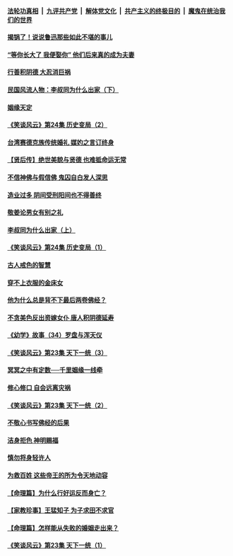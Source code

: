 ####  [法轮功真相](../../../../basic/blob/master/README.md?t=08201952) &nbsp;|&nbsp; [九评共产党](../../../../9ping.md/blob/master/README.md?t=08201952) &nbsp;|&nbsp; [解体党文化](../../../../jtdwh.md/blob/master/README.md?t=08201952)  &nbsp;|&nbsp; [共产主义的终极目的](../../../../gczydzjmd.md/blob/master/README.md?t=08201952) &nbsp;|&nbsp; [魔鬼在统治我们的世界](../../../../mgztzwmdsj.md/blob/master/README.md?t=08201952) 

#### [揭锅了！说说鲁迅那些如此不堪的事儿](../pages/prog647/a102647672.md?t=08201952) 

#### [“等你长大了 我便娶你” 他们后来真的成为夫妻](../pages/prog647/a102647657.md?t=08201952) 

#### [行善积阴德 大忍消巨祸](../pages/prog647/a102647644.md?t=08201952) 

#### [民国风流人物：李叔同为什么出家（下）](../pages/prog647/a102647636.md?t=08201952) 

#### [姻缘天定](../pages/prog647/a102646895.md?t=08201952) 

#### [《笑谈风云》第24集 历史变局（2）](../pages/prog647/a102646879.md?t=08201952) 

#### [台湾赛德克族传统婚礼 媒妁之言订终身](../pages/prog647/a102646649.md?t=08201952) 

#### [【贤后传】绝世美貌与贤德 也难抵命运无常](../pages/prog647/a102646047.md?t=08201952) 

#### [不信神佛与假信佛 鬼囚自白发人深思](../pages/prog647/a102646033.md?t=08201952) 

#### [造业过多 阴间受刑阳间也不得善终](../pages/prog647/a102646010.md?t=08201952) 

#### [敬姜论男女有别之礼](../pages/prog647/a102645258.md?t=08201952) 

#### [李叔同为什么出家（上）](../pages/prog647/a102645242.md?t=08201952) 

#### [《笑谈风云》第24集 历史变局（1）](../pages/prog647/a102645211.md?t=08201952) 

#### [古人戒色的智慧](../pages/prog647/a102644639.md?t=08201952) 

#### [穿不上衣服的金床女](../pages/prog647/a102644620.md?t=08201952) 

#### [他为什么总是背不下最后两卷佛经？](../pages/prog647/a102644587.md?t=08201952) 

#### [不贪美色反出资嫁女仆 唐人积阴德延寿](../pages/prog647/a102643957.md?t=08201952) 

#### [《幼学》故事（34）罗盘与浑天仪](../pages/prog647/a102643951.md?t=08201952) 

#### [《笑谈风云》第23集 天下一统（3）](../pages/prog647/a102643937.md?t=08201952) 

#### [冥冥之中有定数──千里姻缘一线牵](../pages/prog647/a102643074.md?t=08201952) 

#### [修心修口 自会远离灾祸](../pages/prog647/a102643036.md?t=08201952) 

#### [《笑谈风云》第23集 天下一统（2）](../pages/prog647/a102643014.md?t=08201952) 

#### [不敬心书写佛经的后果](../pages/prog647/a102642368.md?t=08201952) 

#### [洁身拒色 神明赐福](../pages/prog647/a102642363.md?t=08201952) 

#### [慎勿将身轻许人](../pages/prog647/a102642222.md?t=08201952) 

#### [为救百姓 这些帝王的所为令天地动容](../pages/prog647/a102642052.md?t=08201952) 

#### [【命理篇】为什么行好运反而身亡？](../pages/prog647/a102641592.md?t=08201952) 

#### [【家教珍事】王猛知子 为子求田不求官](../pages/prog647/a102641580.md?t=08201952) 

#### [【命理篇】怎样能从失败的婚姻走出来？](../pages/prog647/a102640802.md?t=08201952) 

#### [《笑谈风云》第23集 天下一统（1）](../pages/prog647/a102640791.md?t=08201952) 

